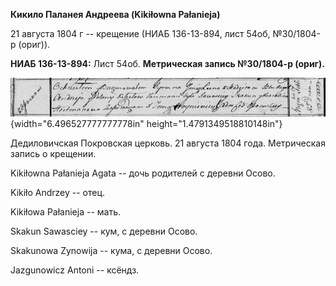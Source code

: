 **Кикило Паланея Андреева (Kikiłowna Pałanieja)**

21 августа 1804 г -- крещение (НИАБ 136-13-894, лист 54об, №30/1804-р
(ориг)).

**НИАБ 136-13-894:** Лист 54об. **Метрическая запись №30/1804-р
(ориг).**

![](./media/a778d37b0ea9e89b1ceb6d8c68d80b0ccbb62288.png){width="6.496527777777778in"
height="1.4791349518810148in"}

Дедиловичская Покровская церковь. 21 августа 1804 года. Метрическая
запись о крещении.

Kikiłowna Pałanieja Agata -- дочь родителей с деревни Осовo.

Kikiło Andrzey -- отец.

Kikiłowa Pałanieja -- мать.

Skakun Sawasciey -- кум, с деревни Осовo.

Skakunowa Zynowija -- кума, с деревни Осовo.

Jazgunowicz Antoni -- ксёндз.
